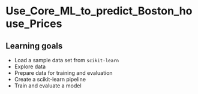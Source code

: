 # Use_Core_ML_to_predict_Boston_house_Prices
## Learning goals
-  Load a sample data set from ``scikit-learn``
-  Explore data
-  Prepare data for training and evaluation
-  Create a scikit-learn pipeline
-  Train and evaluate a model

